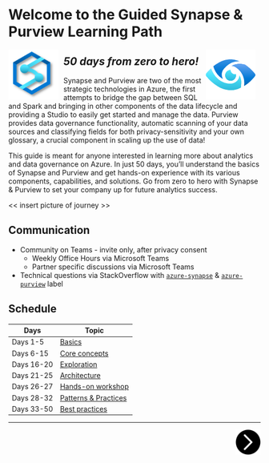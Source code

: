 # Welcome to the Guided Synapse & Purview Learning Path
<img src="assets/synapse_logo.png" alt="Synapse logo" style="float: left; margin-right: 10px; width:100px; height:100px" />
<img src="assets/purview_logo.png" alt="Purview logo" style="float: right; margin-right: 10px; width:100px; height:100px" />

## _**50 days from zero to hero!**_

Synapse and Purview are two of the most strategic technologies in Azure, the first attempts to bridge the gap between SQL and Spark and bringing in other components of the data lifecycle and providing a Studio to easily get started and manage the data. Purview provides data governance functionality, automatic scanning of your data sources and classifying fields for both privacy-sensitivity and your own glossary, a crucial component in scaling up the use of data!

This guide is meant for anyone interested in learning more about analytics and data governance on Azure. In just 50 days, you’ll understand the basics of Synapse and Purview and get hands-on experience with its various components, capabilities, and solutions. Go from zero to hero with Synapse & Purview to set your company up for future analytics success.

<< insert picture of journey >>

## Communication
- Community on Teams - invite only, after privacy consent
  - Weekly Office Hours via Microsoft Teams
  - Partner specific discussions via Microsoft Teams
- Technical questions via StackOverflow with [`azure-synapse`][so-synapse] & [`azure-purview`][so-purview] label


## Schedule
| Days       | Topic                         |
| ---------- | ----------------------------- |
| Days 1-5   | [Basics][part1]               |
| Days 6-15  | [Core concepts][part2]        |
| Days 16-20 | [Exploration][part3]          |
| Days 21-25 | [Architecture][part4]         |
| Days 26-27 | [Hands-on workshop][part5]    |
| Days 28-32 | [Patterns & Practices][part6] |
| Days 33-50 | [Best practices][part7]       |


[part1]: part1.md
[part2]: part2.md
[part3]: part3.md
[part4]: part4.md
[part5]: part5.md
[part6]: part6.md
[part7]: part7.md
[so-synapse]: https://stackoverflow.com/questions/tagged/azure-synapse
[so-purview]: https://stackoverflow.com/questions/tagged/azure-purview


---

[next-link]: part1.md
[<img src="assets/next.png" width="50" height="50" style="float:right">][next-link]